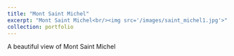 ```yaml
---
title: "Mont Saint Michel"
excerpt: "Mont Saint Michel<br/><img src='/images/saint_michel1.jpg'>"
collection: portfolio
---
```


A beautiful view of Mont Saint Michel
